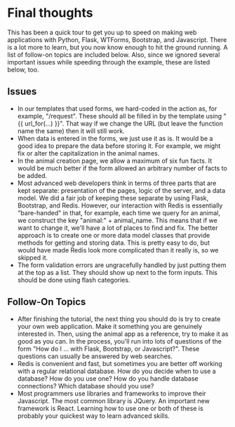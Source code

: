 # Final thoughts

This has been a quick tour to get you up to speed on making web
applications with Python, Flask, WTForms, Bootstrap, and
Javascript. There is a lot more to learn, but you now know enough to
hit the ground running. A list of follow-on topics are included
below. Also, since we ignored several important issues while speeding
through the example, these are listed below, too.

## Issues
* In our templates that used forms, we hard-coded in the action as,
  for example, "/request". These should all be filled in by the
  template using "{{ url_for(...) }}". That way if we change the URL
  (but leave the function name the same) then it will still work.
* When data is entered in the forms, we just use it as is. It would be
  a good idea to prepare the data before storing it. For example, we
  might fix or alter the capitalization in the animal names.
* In the animal creation page, we allow a maximum of six fun facts. It
  would be much better if the form allowed an arbitrary number of
  facts to be added.
* Most advanced web developers think in terms of three parts that are
  kept separate: presentation of the pages, logic of the server, and a
  data model. We did a fair job of keeping these separate by using
  Flask, Bootstrap, and Redis. However, our interaction with Redis is
  essentially "bare-handed" in that, for example, each time we query
  for an animal, we construct the key "animal:" + animal_name. This
  means that if we want to change it, we'll have a lot of places to
  find and fix. The better approach is to create one or more data
  model classes that provide methods for getting and storing
  data. This is pretty easy to do, but would have made Redis look more
  complicated than it really is, so we skipped it.
* The form validation errors are ungracefully handled by just putting
  them at the top as a list. They should show up next to the form
  inputs. This should be done using flash categories.


## Follow-On Topics
* After finishing the tutorial, the next thing you should do is try to
  create your own web application. Make it something you are genuinely
  interested in. Then, using the animal app as a reference, try to
  make it as good as you can. In the process, you'll run into lots of
  questions of the form "How do I ... with Flask, Bootstrap, or
  Javascript?". These questions can usually be answered by web
  searches.
* Redis is convenient and fast, but sometimes you are better off
  working with a regular relational database. How do you decide when
  to use a database?  How do you use one? How do you handle database
  connections? Which database should you use?
* Most programmers use libraries and frameworks to improve their
  Javascript. The most common library is JQuery. An important new
  framework is React. Learning how to use one or both of these is
  probably your quickest way to learn advanced skills.
